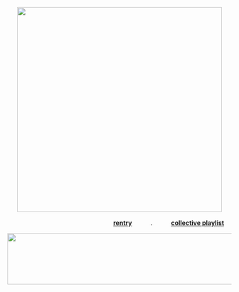 <p align="center">
  <img width="460" height="460" src="https://64.media.tumblr.com/eb834cc4ee5244f14bd736c95f290a47/3d387c4951bb0c83-cb/s400x600/8d1ac823785ceec8686a852923cb554ce1c201f8.pnj">
</p>

                 [**rentry**](https://rentry.co/rotten-hound)　　　.　　　[**collective playlist**](https://open.spotify.com/playlist/1e7YmsiDSoCI60K4yAWKDo?si=95a79069808f4850)

<p align="center">
  <img width="1000" height="115" src="https://64.media.tumblr.com/42bfd9d17fae90905054b9fd85ab07b8/d6d33a713f7452cb-fc/s400x600/dd9f5fc78d67d7ef57b74f6863a7486ccf88a8f2.pnj">
</p>
